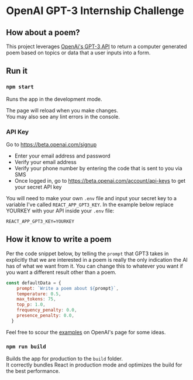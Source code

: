# OpenAI GPT-3 Internship Challenge

## How about a poem?

This project leverages [OpenAi's GPT-3 API](https://openai.com/api/) to return a computer generated poem based on topics or data that a user inputs into a form. 

## Run it

### `npm start`

Runs the app in the development mode.

The page will reload when you make changes.\
You may also see any lint errors in the console.

### API Key
Go to https://beta.openai.com/signup
- Enter your email address and password
- Verify your email address
- Verify your phone number by entering the code that is sent to you via SMS
- Once logged in, go to https://beta.openai.com/account/api-keys to get your secret API key

You will need to make your own `.env` file and input your secret key to a variable I've called `REACT_APP_GPT3_KEY`. In the example below replace YOURKEY with your API inside your `.env` file:
```
REACT_APP_GPT3_KEY=YOURKEY
```


## How it know to write a poem

Per the code snippet below, by telling the `prompt` that GPT3 takes in explicitly that we are interested in a poem is really the only indication the AI has of what we want from it. You can change this to whatever you want if you want a different result other than a poem. 

```js
const defaultData = {
    prompt: `Write a poem about ${prompt}`,
    temperature: 0.5,
    max_tokens: 75,
    top_p: 1.0,
    frequency_penalty: 0.0,
    presence_penalty: 0.0,
  }
  ```
Feel free to scour the [examples](https://beta.openai.com/examples/) on OpenAI's page for some ideas.

### `npm run build`

Builds the app for production to the `build` folder.\
It correctly bundles React in production mode and optimizes the build for the best performance.


